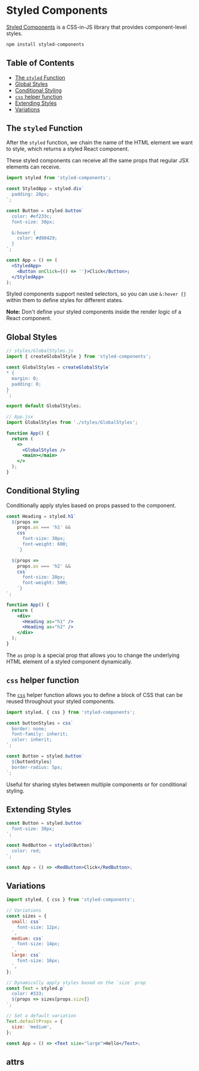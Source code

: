 # Styled Components

[Styled Components](https://styled-components.com/) is a CSS-in-JS library that provides component-level styles.

```bash
npm install styled-components
```

## Table of Contents

- [The `styled` Function](#the-styled-function)
- [Global Styles](#global-styles)
- [Conditional Styling](#conditional-styling)
- [`css` helper function](#css-helper-function)
- [Extending Styles](#extending-styles)
- [Variations](#variations)

## The `styled` Function

After the `styled` function, we chain the name of the HTML element we want to style, which returns a styled React component.

These styled components can receive all the same props that regular JSX elements can receive.

```jsx
import styled from 'styled-components';

const StyledApp = styled.div`
  padding: 20px;
`;

const Button = styled.button`
  color: #ef233c;
  font-size: 30px;

  &:hover {
    color: #d90429;
  }
`;

const App = () => (
  <StyledApp>
    <Button onClick={() => ''}>Click</Button>;
  </StyledApp>
);
```

Styled components support nested selectors, so you can use `&:hover {}` within them to define styles for different states.

**Note:** Don't define your styled components inside the render logic of a React component.

## Global Styles

```js
// styles/GlobalStyles.js
import { createGlobalStyle } from 'styled-components';

const GlobalStyles = createGlobalStyle`
* {
  margin: 0;
  padding: 0;
}
`;

export default GlobalStyles;
```

```jsx
// App.jsx
import GlobalStyles from './styles/GlobalStyles';

function App() {
  return (
    <>
      <GlobalStyles />
      <main></main>
    </>
  );
}
```

## Conditional Styling

Conditionally apply styles based on props passed to the component.

```jsx
const Heading = styled.h1`
  ${props =>
    props.as === 'h1' &&
    css`
      font-size: 30px;
      font-weight: 600;
    `}

  ${props =>
    props.as === 'h2' &&
    css`
      font-size: 20px;
      font-weight: 500;
    `}
`;

function App() {
  return (
    <div>
      <Heading as="h1" />
      <Heading as="h2" />
    </div>
  );
}
```

The `as` prop is a special prop that allows you to change the underlying HTML element of a styled component dynamically.

## `css` helper function

The [`css`](https://styled-components.com/docs/api#css) helper function allows you to define a block of CSS that can be reused throughout your styled components.

```js
import styled, { css } from 'styled-components';

const buttonStyles = css`
  border: none;
  font-family: inherit;
  color: inherit;
`;

const Button = styled.button`
  ${buttonStyles}
  border-radius: 5px;
`;
```

Useful for sharing styles between multiple components or for conditional styling.

## Extending Styles

```jsx
const Button = styled.button`
  font-size: 30px;
`;

const RedButton = styled(Button)`
  color: red;
`;

const App = () => <RedButton>Click</RedButton>;
```

## Variations

```jsx
import styled, { css } from 'styled-components';

// Variations
const sizes = {
  small: css`
    font-size: 12px;
  `,
  medium: css`
    font-size: 14px;
  `,
  large: css`
    font-size: 16px;
  `,
};

// Dynamically apply styles based on the `size` prop
const Text = styled.p`
  color: #333;
  ${props => sizes[props.size]}
`;

// Set a default variation
Text.defaultProps = {
  size: 'medium',
};

const App = () => <Text size="large">Hello</Text>;
```

## attrs
